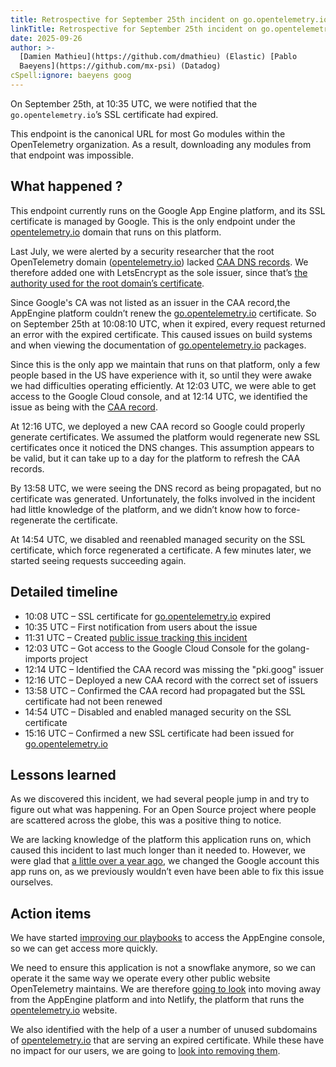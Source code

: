 ```yaml
---
title: Retrospective for September 25th incident on go.opentelemetry.io
linkTitle: Retrospective for September 25th incident on go.opentelemetry.io
date: 2025-09-26
author: >-
  [Damien Mathieu](https://github.com/dmathieu) (Elastic) [Pablo
  Baeyens](https://github.com/mx-psi) (Datadog)
cSpell:ignore: baeyens goog
---
```


On September 25th, at 10:35 UTC, we were notified that the
`go.opentelemetry.io`’s SSL certificate had expired.

This endpoint is the canonical URL for most Go modules within the OpenTelemetry
organization. As a result, downloading any modules from that endpoint was
impossible.

## What happened ?

This endpoint currently runs on the Google App Engine platform, and its SSL
certificate is managed by Google. This is the only endpoint under the
[opentelemetry.io](/) domain that runs on this platform.

Last July, we were alerted by a security researcher that the root OpenTelemetry
domain ([opentelemetry.io](/)) lacked
[CAA DNS records](https://en.wikipedia.org/wiki/DNS_Certification_Authority_Authorization).
We therefore added one with LetsEncrypt as the sole issuer, since that’s
[the authority used for the root domain’s certificate](https://docs.netlify.com/manage/domains/secure-domains-with-https/https-ssl/#netlify-managed-certificates).

Since Google's CA was not listed as an issuer in the CAA record,the AppEngine
platform couldn’t renew the [go.opentelemetry.io](https://go.opentelemetry.io)
certificate. So on September 25th at 10:08:10 UTC, when it expired, every
request returned an error with the expired certificate. This caused issues on
build systems and when viewing the documentation of
[go.opentelemetry.io](https://go.opentelemetry.io) packages.

Since this is the only app we maintain that runs on that platform, only a few
people based in the US have experience with it, so until they were awake we had
difficulties operating efficiently. At 12:03 UTC, we were able to get access to
the Google Cloud console, and at 12:14 UTC, we identified the issue as being
with the
[CAA record](https://cloud.google.com/load-balancing/docs/ssl-certificates/google-managed-certs#caa).

At 12:16 UTC, we deployed a new CAA record so Google could properly generate
certificates. We assumed the platform would regenerate new SSL certificates once
it noticed the DNS changes. This assumption appears to be valid, but it can take
up to a day for the platform to refresh the CAA records.

By 13:58 UTC, we were seeing the DNS record as being propagated, but no
certificate was generated. Unfortunately, the folks involved in the incident had
little knowledge of the platform, and we didn’t know how to force-regenerate the
certificate.

At 14:54 UTC, we disabled and reenabled managed security on the SSL certificate,
which force regenerated a certificate. A few minutes later, we started seeing
requests succeeding again.

## Detailed timeline

- 10:08 UTC – SSL certificate for
  [go.opentelemetry.io](https://go.opentelemetry.io) expired
- 10:35 UTC – First notification from users about the issue
- 11:31 UTC – Created
  [public issue tracking this incident](https://github.com/open-telemetry/opentelemetry-go-vanityurls/issues/81)
- 12:03 UTC – Got access to the Google Cloud Console for the golang-imports
  project
- 12:14 UTC – Identified the CAA record was missing the "pki.goog" issuer
- 12:16 UTC – Deployed a new CAA record with the correct set of issuers
- 13:58 UTC – Confirmed the CAA record had propagated but the SSL certificate
  had not been renewed
- 14:54 UTC – Disabled and enabled managed security on the SSL certificate
- 15:16 UTC – Confirmed a new SSL certificate had been issued for
  [go.opentelemetry.io](https://go.opentelemetry.io)

## Lessons learned

As we discovered this incident, we had several people jump in and try to figure
out what was happening. For an Open Source project where people are scattered
across the globe, this was a positive thing to notice.

We are lacking knowledge of the platform this application runs on, which caused
this incident to last much longer than it needed to. However, we were glad that
[a little over a year ago](/blog/2024/go-opentelemetry-io/), we changed the
Google account this app runs on, as we previously wouldn’t even have been able
to fix this issue ourselves.

## Action items

We have started
[improving our playbooks](https://github.com/open-telemetry/community/pull/3021)
to access the AppEngine console, so we can get access more quickly.

We need to ensure this application is not a snowflake anymore, so we can operate
it the same way we operate every other public website OpenTelemetry maintains.
We are therefore
[going to look](https://github.com/open-telemetry/opentelemetry-go-vanityurls/issues/83)
into moving away from the AppEngine platform and into Netlify, the platform that
runs the [opentelemetry.io](/) website.

We also identified with the help of a user a number of unused subdomains of
[opentelemetry.io](/) that are serving an expired certificate. While these have
no impact for our users, we are going to
[look into removing them](https://github.com/open-telemetry/community/issues/3022).
